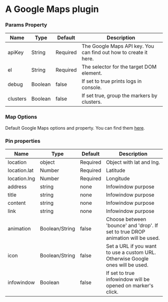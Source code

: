 # A Google Maps plugin

### Params Property

| Name     | Type    | Default  | Description                                                       |
|----------|---------|----------|-------------------------------------------------------------------|
| apiKey   | String  | Required | The Google Maps API key. You can find out how to create it here.  |
| el       | String  | Required | The selector for the target DOM element.                          |
| debug    | Boolean | false    | If set to true prints logs in console.                            |
| clusters | Boolean | false    | If set true, group the markers by clusters.                       |


### Map Options

Default Google Maps options and property. You can find them [here](https://developers.google.com/maps/documentation/javascript/reference/map#MapOptions). 

### Pin properties
| Name         | Type           | Default  | Description                                                                     |
|--------------|----------------|----------|---------------------------------------------------------------------------------|
| location     | object         | Required | Object with lat and lng.                                                        |
| location.lat | Number         | Required | Latitude                                                                        |
| location.lng | Number         | Required | Longitude                                                                       |
| address      | string         | none     | Infowindow purpose                                                              |
| title        | string         | none     | Infowindow purpose                                                              |
| content      | string         | none     | Infowindow purpose                                                              |
| link         | string         | none     | Infowindow purpose                                                              |
| animation    | Boolean/String | false    | Choose between 'bounce' and 'drop'. If set to true DROP animation will be used. |
| icon         | Boolean/String | false    | Set a URL if you want to use a custom URL. Otherwise Google ones will be used.  |
| infowindow   | Boolean        | false    | If set to true infowindow will be opened on marker's click.                     |